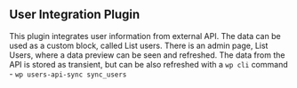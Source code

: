## User Integration Plugin
This plugin integrates user information from external API. The data can be used as a custom block, called List users.
There is an admin page, List Users, where a data preview can be seen and refreshed.
The data from the API is stored as transient, but can be also refreshed with a `wp cli` command - `wp users-api-sync sync_users `

